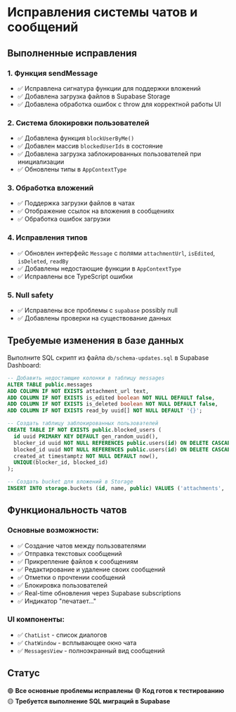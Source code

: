# Исправления системы чатов и сообщений

## Выполненные исправления

### 1. Функция sendMessage
- ✅ Исправлена сигнатура функции для поддержки вложений
- ✅ Добавлена загрузка файлов в Supabase Storage
- ✅ Добавлена обработка ошибок с throw для корректной работы UI

### 2. Система блокировки пользователей
- ✅ Добавлена функция `blockUserByMe()`
- ✅ Добавлен массив `blockedUserIds` в состояние
- ✅ Добавлена загрузка заблокированных пользователей при инициализации
- ✅ Обновлены типы в `AppContextType`

### 3. Обработка вложений
- ✅ Поддержка загрузки файлов в чатах
- ✅ Отображение ссылок на вложения в сообщениях
- ✅ Обработка ошибок загрузки

### 4. Исправления типов
- ✅ Обновлен интерфейс `Message` с полями `attachmentUrl`, `isEdited`, `isDeleted`, `readBy`
- ✅ Добавлены недостающие функции в `AppContextType`
- ✅ Исправлены все TypeScript ошибки

### 5. Null safety
- ✅ Исправлены все проблемы с `supabase` possibly null
- ✅ Добавлены проверки на существование данных

## Требуемые изменения в базе данных

Выполните SQL скрипт из файла `db/schema-updates.sql` в Supabase Dashboard:

```sql
-- Добавить недостающие колонки в таблицу messages
ALTER TABLE public.messages 
ADD COLUMN IF NOT EXISTS attachment_url text,
ADD COLUMN IF NOT EXISTS is_edited boolean NOT NULL DEFAULT false,
ADD COLUMN IF NOT EXISTS is_deleted boolean NOT NULL DEFAULT false,
ADD COLUMN IF NOT EXISTS read_by uuid[] NOT NULL DEFAULT '{}';

-- Создать таблицу заблокированных пользователей
CREATE TABLE IF NOT EXISTS public.blocked_users (
  id uuid PRIMARY KEY DEFAULT gen_random_uuid(),
  blocker_id uuid NOT NULL REFERENCES public.users(id) ON DELETE CASCADE,
  blocked_id uuid NOT NULL REFERENCES public.users(id) ON DELETE CASCADE,
  created_at timestamptz NOT NULL DEFAULT now(),
  UNIQUE(blocker_id, blocked_id)
);

-- Создать bucket для вложений в Storage
INSERT INTO storage.buckets (id, name, public) VALUES ('attachments', 'attachments', true);
```

## Функциональность чатов

### Основные возможности:
- ✅ Создание чатов между пользователями
- ✅ Отправка текстовых сообщений
- ✅ Прикрепление файлов к сообщениям
- ✅ Редактирование и удаление своих сообщений
- ✅ Отметки о прочтении сообщений
- ✅ Блокировка пользователей
- ✅ Real-time обновления через Supabase subscriptions
- ✅ Индикатор "печатает..."

### UI компоненты:
- ✅ `ChatList` - список диалогов
- ✅ `ChatWindow` - всплывающее окно чата
- ✅ `MessagesView` - полноэкранный вид сообщений

## Статус
🟢 **Все основные проблемы исправлены**
🟢 **Код готов к тестированию**
🟡 **Требуется выполнение SQL миграций в Supabase**
